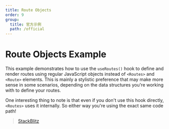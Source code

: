 ```yaml
---
title: Route Objects
order: 9
group:
  title: 官方示例
  path: /official
---
```


# Route Objects Example

This example demonstrates how to use the `useRoutes()` hook to define and render routes using regular JavaScript objects instead of `<Routes>` and `<Route>` elements. This is mainly a stylistic preference that may make more sense in some scenarios, depending on the data structures you're working with to define your routes.

One interesting thing to note is that even if you don't use this hook directly, `<Routes>` uses it internally. So either way you're using the exact same code path!

> [StackBlitz](https://stackblitz.com/github/remix-run/react-router/tree/main/examples/route-objects?file=src/App.tsx)

<code src='../../demos/official/route-objects' iframe="500" />
